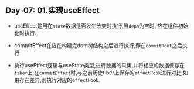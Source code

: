Day-07: 01.实现useEffect
---

- useEffect是用在`state`数据是否发生改变时执行,当`deps`为空时, 应在组件初始化时执行.

- commitEffect在应在构建完dom树结构之后进行执行,即在`commitRoot`之后执行

- 执行useEffect逻辑与useState类型,进行数据的采集,并将相应的数据保存在`fiber`上,在`commitEffect`时,与之前历史fiber上保存的`effectHook`进行对比,如果存在差异,则执行对应的`effectHook`.
